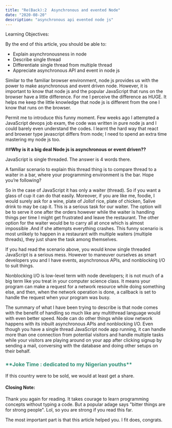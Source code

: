 ```yaml
---
title: "Re(Back):2  Asynchronous and evented Node"
date: "2020-08-20"
description: "asynchronous api evented node js"
---
```


Learning Objectives:

By the end of this article, you should be able to:

-	Explain asynchronousness in node
-	Describe single thread
-	Differentiate single thread from multiple thread
-	Appreciate asynchronous API and event in node js


Similar to the familiar browser environment, node js provides us with the power to make asynchronous and event driven node. However, it is important to know that node js and the popular JavaScript that runs on the browser have a little difference. For me I perceive the difference as HUGE. It helps me keep the little knowledge that node js is different from the one I know that runs on the browser.

Permit me to introduce this funny moment. Few weeks ago I attempted a JavaScript devops job exam, the code was written in pure node js and I could barely even understand the codes. I learnt the hard way that react and browser type javascript differs from node; I need to spend an extra time mastering my node js too.

##**Why is it a big deal Node js is asynchronous or event driven??**


JavaScript is single threaded. The answer is 4 words there. 

A familiar scenario to explain this thread thing is to compare thread to a waiter in a bar, where your programming environment is the bar. Hope you’re following? 

So in the case of JavaScript it has only a waiter (thread). So if you want a glass of cup it can do that easily. Moreover, if you are like me, foodie, I would surely ask for a wine, plate of Jollof rice, plate of chicken, 5alive drink to may be cap it. This is a serious task for our waiter. The option will be to serve it one after the orders however while the waiter is handling things per time I might get frustrated and leave the restaurant. The other option for the waiter would be to carry all at once which is almost impossible .And if she attempts everything crashes. This funny scenario is most unlikely to happen in a restaurant with multiple waiters (multiple threads), they just share the task among themselves.

If you had read the scenario above, you would know single threaded JavaScript is a serious mess. However to maneuver ourselves as smart developers you and I have events, asynchronous APIs, and nonblocking I/O to suit things.

Nonblocking I/O is low-level term with node developers; it is not much of a big term like you treat in your computer science class. It means your program can make a request for a network resource while doing something else, and then, when the network operation is done, a callback is set to handle the request when your program was busy.

The summary of what I have been trying to describe is that node comes with the benefit of handling so much like any multithread language would with even better speed. Node can do other things while slow network happens with its inbuilt asynchronous APIs and nonblocking I/O. Even though you have a single thread JavaScript node app running, it can handle more than one connection from potential visitors and handle multiple tasks while your visitors are playing around on your app after clicking signup by sending a mail, conversing with the database and doing other setups on their behalf.


 <h3 style="color:#349077">
**Joke Time : dedicated to my Nigerian youths**
</h3>

If this country were to be sold, we would at least get a share.

#### Closing Note:
Thank you again for reading. It takes courage to learn programming concepts without typing a code.
But a popular adage says "bitter things are for strong people". Lol, so you are strong if you read this far.

The most important part is that this article helped you. I fit does, congrats.



